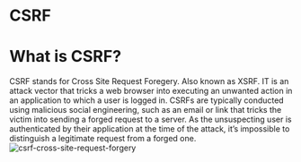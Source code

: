 # CSRF
# What is CSRF? 
CSRF stands for Cross Site Request Foregery. Also known as XSRF. IT is an attack vector that tricks a web browser into executing an unwanted action in an application to which a user is logged in. CSRFs are typically conducted using malicious social engineering, such as an email or link that tricks the victim into sending a forged request to a server. As the unsuspecting user is authenticated by their application at the time of the attack, it’s impossible to distinguish a legitimate request from a forged one.  
![csrf-cross-site-request-forgery](https://user-images.githubusercontent.com/115407638/203839975-6e795003-9639-4372-8fab-7fa50240ef28.png)  
